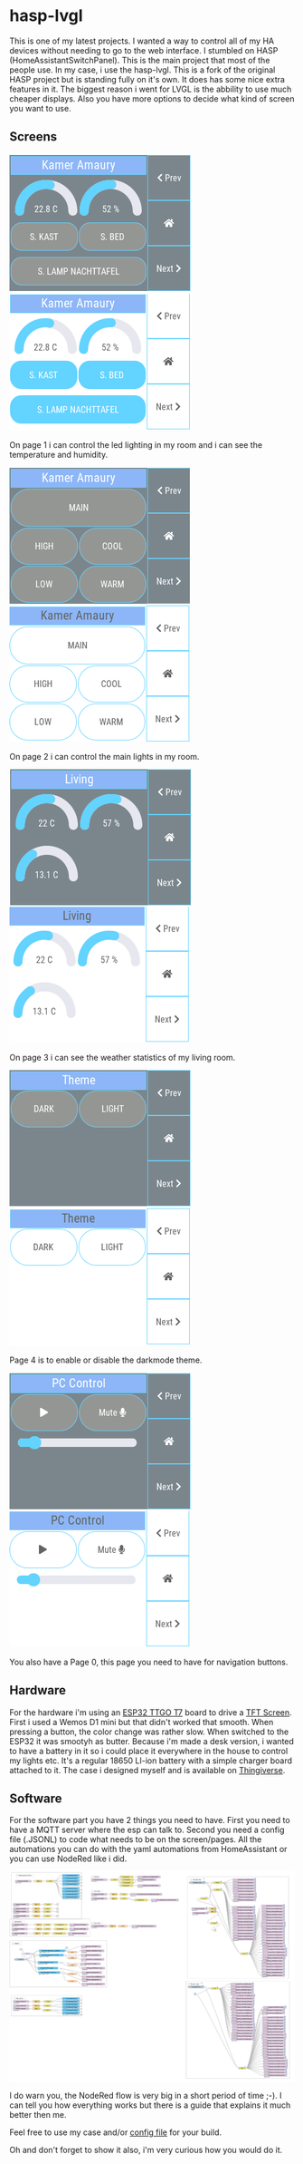 # hasp-lvgl

This is one of my latest projects. I wanted a way to control all of my HA devices without needing to go to the web interface. I stumbled on HASP (HomeAssistantSwitchPanel). This is the main project that most of the people use. In my case, i use the hasp-lvgl. This is a fork of the original HASP project but is standing fully on it's own. It does has some nice extra features in it. The biggest reason i went for LVGL is the abbility to use much cheaper displays. Also you have more options to decide what kind of screen you want to use.


## Screens

![alt text](https://github.com/amauryverschooren/HASP-LVGL/blob/master/screenshot/Screenshot_5.png?raw=true)
![alt text](https://github.com/amauryverschooren/HASP-LVGL/blob/master/screenshot/Screenshot_6.png?raw=true)

On page 1 i can control the led lighting in my room and i can see the temperature and humidity. 

![alt text](https://github.com/amauryverschooren/HASP-LVGL/blob/master/screenshot/Screenshot_1.png?raw=true)
![alt text](https://github.com/amauryverschooren/HASP-LVGL/blob/master/screenshot/Screenshot_7.png?raw=true)

On page 2 i can control the main lights in my room.

![alt text](https://github.com/amauryverschooren/HASP-LVGL/blob/master/screenshot/Screenshot_2.png?raw=true)
![alt text](https://github.com/amauryverschooren/HASP-LVGL/blob/master/screenshot/Screenshot_8.png?raw=true)

On page 3 i can see the weather statistics of my living room.

![alt text](https://github.com/amauryverschooren/HASP-LVGL/blob/master/screenshot/Screenshot_3.png?raw=true)
![alt text](https://github.com/amauryverschooren/HASP-LVGL/blob/master/screenshot/Screenshot_9.png?raw=true)

Page 4 is to enable or disable the darkmode theme.

![alt text](https://github.com/amauryverschooren/HASP-LVGL/blob/master/screenshot/Screenshot_4.png?raw=true)
![alt text](https://github.com/amauryverschooren/HASP-LVGL/blob/master/screenshot/Screenshot_10.png?raw=true)


You also have a Page 0, this page you need to have for navigation buttons.

## Hardware

For the hardware i'm using an [ESP32 TTGO T7](https://nl.aliexpress.com/item/32845357819.html?spm=a2g0o.productlist.0.0.4cb813dbtNkbIe&algo_pvid=b002407d-b062-42e3-a42e-eba6e1a97cfd&algo_expid=b002407d-b062-42e3-a42e-eba6e1a97cfd-13&btsid=0b0a050b16135953084436741e9ee1&ws_ab_test=searchweb0_0,searchweb201602_,searchweb201603_) board to drive a [TFT Screen](https://nl.aliexpress.com/item/32919729730.html?spm=a2g0s.9042311.0.0.75684c4dda4L5t). First i used a Wemos D1 mini but that didn't worked that smooth. When pressing a button, the color change was rather slow. When switched to the ESP32 it was smootyh as butter. Because i'm made a desk version, i wanted to have a battery in it so i could place it everywhere in the house to control my lights etc. It's a regular 18650 LI-ion battery with a simple charger board attached to it. The case i designed myself and is available on [Thingiverse](https://www.thingiverse.com/thing:4766194).

## Software

For the software part you have 2 things you need to have. First you need to have a MQTT server where the esp can talk to. Second you need a config file (.JSONL) to code what needs to be on the screen/pages. All the automations you can do with the yaml automations from HomeAssistant or you can use NodeRed like i did.

![NodeRed Config](https://github.com/amauryverschooren/HASP-LVGL/blob/master/screenshot/nodered.png?raw=true)

I do warn you, the NodeRed flow is very big in a short period of time ;-). I can tell you how everything works but there is a guide that explains it much better then me.


Feel free to use my case and/or [config file](https://github.com/amauryverschooren/HASP-LVGL/blob/master/pages.jsonl) for your build. 

Oh and don't forget to show it also, i'm very curious how you would do it.
